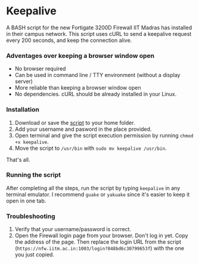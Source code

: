 # Keepalive

A BASH script for the new Fortigate 3200D Firewall IIT Madras has installed in their campus network. This script uses cURL to send a keepalive request every 200 seconds, and keep the connection alive.

### Adventages over keeping a browser window open
  - No browser required
  - Can be used in command line / TTY environment (without a display server)
  - More reliable than keeping a browser window open
  - No dependencies. cURL should be already installed in your Linux.

### Installation

1. Download or save the [script](https://raw.githubusercontent.com/amitanilkulkarni/instinet/master/keepalive/keepalive) to your home folder.
2. Add your username and pasword in the place provided.
3. Open terminal and give the script execution permission by running ```chmod +x keepalive```.
4. Move the script to ```/usr/bin``` with ```sudo mv keepalive /usr/bin```.

That's all.

### Running the script

After completing all the steps, run the script by typing ```keepalive``` in any terminal emulator. I recommend ```guake``` or ```yakuake``` since it's easier to keep it open in one tab.

### Troubleshooting

1. Verify that your username/password is correct.
2. Open the Firewall login page from your browser. Don't log in yet. Copy the address of the page. Then replace the login URL from the script (```https://nfw.iitm.ac.in:1003/login?048bd6c30799653f```) with the one you just copied.
